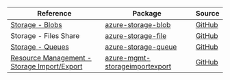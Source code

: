 | Reference | Package | Source |
|---|---|---|
|[Storage - Blobs](storage-blob-readme.md)|[azure-storage-blob](https://pypi.org/project/azure-storage-blob)|[GitHub](https://github.com/Azure/azure-sdk-for-python/blob/main/sdk/storage/azure-storage-blob)|
|Storage - Files Share|[azure-storage-file](https://pypi.org/project/azure-storage-file)|[GitHub](https://github.com/Azure/azure-sdk-for-python)|
|[Storage - Queues](storage-queue-readme.md)|[azure-storage-queue](https://pypi.org/project/azure-storage-queue)|[GitHub](https://github.com/Azure/azure-sdk-for-python/blob/main/sdk/storage/azure-storage-queue)|
|[Resource Management - Storage Import/Export](mgmt-storageimportexport-readme.md)|[azure-mgmt-storageimportexport](https://pypi.org/project/azure-mgmt-storageimportexport)|[GitHub](https://github.com/Azure/azure-sdk-for-python/blob/main/sdk/storage/azure-mgmt-storageimportexport)|
